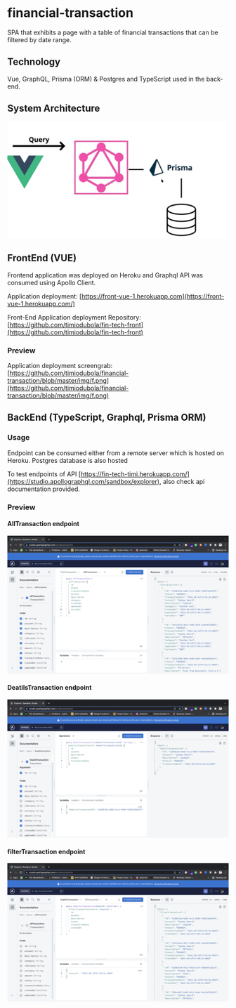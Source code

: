 # financial-transaction
SPA that exhibits a page with a table of financial transactions that can be filtered by date range.

## Technology
Vue, GraphQL, Prisma (ORM) & Postgres and TypeScript used in the back-end. 

## System Architecture 
![system architecture ](https://github.com/timiodubola/financial-transaction/blob/master/img/jp.jpg)

## FrontEnd (VUE)
Frontend application was deployed on Heroku and Graphql API was consumed  using Apollo Client.

Application deployment: [https://front-vue-1.herokuapp.com](https://front-vue-1.herokuapp.com/)

Front-End Application deployment Repository: [https://github.com/timiodubola/fin-tech-front](https://github.com/timiodubola/fin-tech-front)

### Preview 

Application deployment screengrab: [https://github.com/timiodubola/financial-transaction/blob/master/img/f.png](https://github.com/timiodubola/financial-transaction/blob/master/img/f.png)

## BackEnd (TypeScript, Graphql, Prisma ORM)
 
###  Usage

Endpoint can be consumed either from a remote server which is hosted on Heroku.
Postgres database is also hosted 

To test endpoints of API [https://fin-tech-timi.herokuapp.com/](https://studio.apollographql.com/sandbox/explorer), also  check api documentation provided.

### Preview 

#### AllTransaction endpoint
![AllTransaction endpoint test ](https://github.com/timiodubola/financial-transaction/blob/master/img/e.png)

#### DeatilsTransaction endpoint
![DeatilsTransaction endpoint test  ](https://github.com/timiodubola/financial-transaction/blob/master/img/d.png)

#### filterTransaction endpoint
![filterTransaction endpoint test  ](https://github.com/timiodubola/financial-transaction/blob/master/img/c.png)
